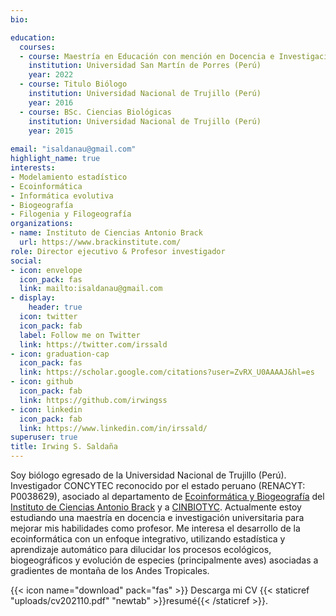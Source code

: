 ```yaml
---
bio: 

education:
  courses:
  - course: Maestría en Educación con mención en Docencia e Investigación Universitaria
    institution: Universidad San Martín de Porres (Perú)
    year: 2022
  - course: Titulo Biólogo
    institution: Universidad Nacional de Trujillo (Perú)
    year: 2016
  - course: BSc. Ciencias Biológicas
    institution: Universidad Nacional de Trujillo (Perú)
    year: 2015
  
email: "isaldanau@gmail.com"
highlight_name: true
interests:
- Modelamiento estadístico
- Ecoinformática
- Informática evolutiva
- Biogeografía
- Filogenia y Filogeografía
organizations:
- name: Instituto de Ciencias Antonio Brack
  url: https://www.brackinstitute.com/
role: Director ejecutivo & Profesor investigador
social:
- icon: envelope
  icon_pack: fas
  link: mailto:isaldanau@gmail.com
- display:
    header: true
  icon: twitter
  icon_pack: fab
  label: Follow me on Twitter
  link: https://twitter.com/irssald
- icon: graduation-cap
  icon_pack: fas
  link: https://scholar.google.com/citations?user=ZvRX_U0AAAAJ&hl=es
- icon: github
  icon_pack: fab
  link: https://github.com/irwingss
- icon: linkedin
  icon_pack: fab
  link: https://www.linkedin.com/in/irssald/
superuser: true
title: Irwing S. Saldaña
---
```


Soy biólogo egresado de la Universidad Nacional de Trujillo (Perú). Investigador CONCYTEC reconocido por el estado peruano (RENACYT: P0038629), asociado al departamento de [Ecoinformática y Biogeografía](https://www.brackinstitute.com/ecoinformatica) del [Instituto de Ciencias Antonio Brack](https://www.brackinstitute.com/) y a [CINBIOTYC](https://web.facebook.com/cinbiotyc/). Actualmente estoy estudiando una maestría en docencia e investigación universitaria para mejorar mis habilidades como profesor. Me interesa el desarrollo de la ecoinformática con un enfoque integrativo, utilizando estadística y aprendizaje automático para dilucidar los procesos ecológicos, biogeográficos y evolución de especies (principalmente aves) asociadas a gradientes de montaña de los Andes Tropicales.

{{< icon name="download" pack="fas" >}} Descarga mi CV {{< staticref "uploads/cv202110.pdf" "newtab" >}}resumé{{< /staticref >}}.
